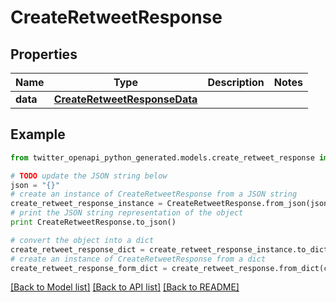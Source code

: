 # CreateRetweetResponse


## Properties
Name | Type | Description | Notes
------------ | ------------- | ------------- | -------------
**data** | [**CreateRetweetResponseData**](CreateRetweetResponseData.md) |  | 

## Example

```python
from twitter_openapi_python_generated.models.create_retweet_response import CreateRetweetResponse

# TODO update the JSON string below
json = "{}"
# create an instance of CreateRetweetResponse from a JSON string
create_retweet_response_instance = CreateRetweetResponse.from_json(json)
# print the JSON string representation of the object
print CreateRetweetResponse.to_json()

# convert the object into a dict
create_retweet_response_dict = create_retweet_response_instance.to_dict()
# create an instance of CreateRetweetResponse from a dict
create_retweet_response_form_dict = create_retweet_response.from_dict(create_retweet_response_dict)
```
[[Back to Model list]](../README.md#documentation-for-models) [[Back to API list]](../README.md#documentation-for-api-endpoints) [[Back to README]](../README.md)


